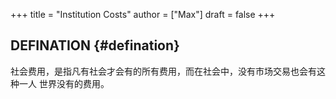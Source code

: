 +++
title = "Institution Costs"
author = ["Max"]
draft = false
+++

## DEFINATION {#defination}

社会费用，是指凡有社会才会有的所有费用，而在社会中，没有市场交易也会有这种一人
世界没有的费用。

